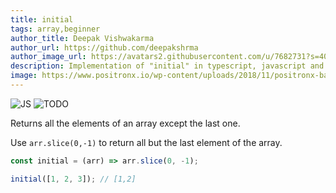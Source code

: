 ```yaml
---
title: initial
tags: array,beginner
author_title: Deepak Vishwakarma
author_url: https://github.com/deepakshrma
author_image_url: https://avatars2.githubusercontent.com/u/7682731?s=400
description: Implementation of "initial" in typescript, javascript and deno.
image: https://www.positronx.io/wp-content/uploads/2018/11/positronx-banner-1152-1.jpg
---
```


![JS](https://img.shields.io/badge/supports-javascript-yellow.svg?style=flat-square)
![TODO](https://img.shields.io/badge///TODO-blue.svg?style=flat-square)

Returns all the elements of an array except the last one.

Use `arr.slice(0,-1)` to return all but the last element of the array.

```js
const initial = (arr) => arr.slice(0, -1);
```

```js
initial([1, 2, 3]); // [1,2]
```
